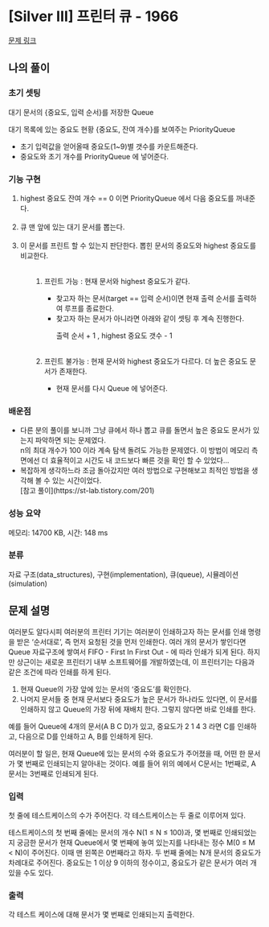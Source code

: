 # [Silver III] 프린터 큐 - 1966 

[문제 링크](https://www.acmicpc.net/problem/1966) 

## 나의 풀이
### 초기 셋팅
<p> 대기 문서의 {중요도, 입력 순서}를 저장한 Queue </p>
<p> 대기 목록에 있는 중요도 현황 {중요도, 잔여 개수}를 보여주는 PriorityQueue </p>
<ul>
	<li> 초기 입력값을 얻어올때 중요도(1~9)별 갯수를 카운트해준다.</li>
	<li> 중요도와 초기 개수를 PriorityQueue 에 넣어준다. </li>
</ul>

### 기능 구현 
<ol>
	<li> highest 중요도 잔여 개수 == 0 이면 PriorityQueue 에서 다음 중요도를 꺼내준다. </li><br>
	<li> 큐 맨 앞에 있는 대기 문서를 뽑는다. </li><br>
	<li> 이 문서를 프린트 할 수 있는지 판단한다. 뽑힌 문서의 중요도와 highest 중요도를 비교한다.</li><br>
	<ol>
		<ol>			
			<li> 프린트 가능 : 현재 문서와 highest 중요도가 같다. </li>
			<ul>
				<li> 찾고자 하는 문서(target == 입력 순서)이면 현재 출력 순서를 출력하여 루프를 종료한다. </li>
				<li> 찾고자 하는 문서가 아니라면 아래와 같이 셋팅 후 계속 진행한다. </li>
				<p>  출력 순서 + 1 , highest 중요도 갯수 - 1 </p>
			</ul><br>
			<li> 프린트 불가능 : 현재 문서와 highest 중요도가 다르다. 더 높은 중요도 문서가 존재한다. </li>
			<ul>
			<li> 현재 문서를 다시 Queue 에 넣어준다. </li>
			</ul>	
		</ol>	
	</ol>
</ol>
	
### 배운점
<ul>
	<li> 
	다른 분의 풀이를 보니까 그냥 큐에서 하나 뽑고 큐를 돌면서 높은 중요도 문서가 있는지 파악하면 되는 문제였다. <br>
	n의 최대 개수가 100 이라 계속 탐색 돌려도 가능한 문제였다. 이 방법이 메모리 측면에선 더 효율적이고 시간도 내 코드보다 빠른 것을 확인 할 수 있었다...
	</li>
	<li> 복잡하게 생각하느라 조금 돌아갔지만 여러 방법으로 구현해보고 최적인 방법을 생각해 볼 수 있는 시간이었다. </li>
	[참고 풀이](https://st-lab.tistory.com/201)
</ul>
	
### 성능 요약

메모리: 14700 KB, 시간: 148 ms

### 분류

자료 구조(data_structures), 구현(implementation), 큐(queue), 시뮬레이션(simulation)

## 문제 설명

<p>여러분도 알다시피 여러분의 프린터 기기는 여러분이 인쇄하고자 하는 문서를 인쇄 명령을 받은 ‘순서대로’, 즉 먼저 요청된 것을 먼저 인쇄한다. 여러 개의 문서가 쌓인다면 Queue 자료구조에 쌓여서 FIFO - First In First Out - 에 따라 인쇄가 되게 된다. 하지만 상근이는 새로운 프린터기 내부 소프트웨어를 개발하였는데, 이 프린터기는 다음과 같은 조건에 따라 인쇄를 하게 된다.</p>

<ol>
	<li>현재 Queue의 가장 앞에 있는 문서의 ‘중요도’를 확인한다.</li>
	<li>나머지 문서들 중 현재 문서보다 중요도가 높은 문서가 하나라도 있다면, 이 문서를 인쇄하지 않고 Queue의 가장 뒤에 재배치 한다. 그렇지 않다면 바로 인쇄를 한다.</li>
</ol>

<p>예를 들어 Queue에 4개의 문서(A B C D)가 있고, 중요도가 2 1 4 3 라면 C를 인쇄하고, 다음으로 D를 인쇄하고 A, B를 인쇄하게 된다.</p>

<p>여러분이 할 일은, 현재 Queue에 있는 문서의 수와 중요도가 주어졌을 때, 어떤 한 문서가 몇 번째로 인쇄되는지 알아내는 것이다. 예를 들어 위의 예에서 C문서는 1번째로, A문서는 3번째로 인쇄되게 된다.</p>

### 입력 

 <p>첫 줄에 테스트케이스의 수가 주어진다. 각 테스트케이스는 두 줄로 이루어져 있다.</p>

<p>테스트케이스의 첫 번째 줄에는 문서의 개수 N(1 ≤ N ≤ 100)과, 몇 번째로 인쇄되었는지 궁금한 문서가 현재 Queue에서 몇 번째에 놓여 있는지를 나타내는 정수 M(0 ≤ M < N)이 주어진다. 이때 맨 왼쪽은 0번째라고 하자. 두 번째 줄에는 N개 문서의 중요도가 차례대로 주어진다. 중요도는 1 이상 9 이하의 정수이고, 중요도가 같은 문서가 여러 개 있을 수도 있다.</p>

### 출력 

 <p>각 테스트 케이스에 대해 문서가 몇 번째로 인쇄되는지 출력한다.</p>

